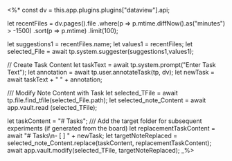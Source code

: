<%* 
const dv = this.app.plugins.plugins["dataview"].api;

let recentFiles = dv.pages().file
					.where(p => p.mtime.diffNow().as("minutes") > -1500)
					.sort(p => p.mtime)
					.limit(100);

let suggestions1 = recentFiles.name;
let values1 = recentFiles;
let selected_File = await tp.system.suggester(suggestions1,values1);

// Create Task Content
let taskText = await tp.system.prompt("Enter Task Text");
let annotation = await tp.user.annotateTask(tp, dv);
let newTask = await taskText + " " + annotation;

/// Modify Note Content with Task
let selected_TFile = await tp.file.find_tfile(selected_File.path);
let selected_note_Content = await app.vault.read
(selected_TFile);

let taskContent = "# Tasks";
/// Add the target folder for subsequent experiments (if generated from the board)
let replacementTaskContent = await "# Tasks\n- [ ] " + newTask;
let targetNoteReplaced = selected_note_Content.replace(taskContent, replacementTaskContent);
await app.vault.modify(selected_TFile, targetNoteReplaced);
_%>